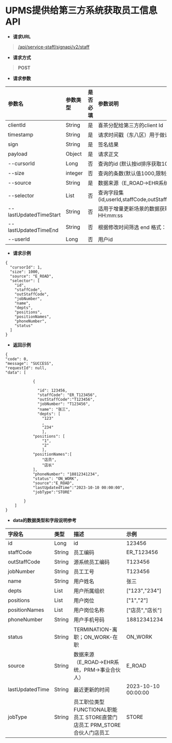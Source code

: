 # UPMS提供给第三方系统获取员工信息API
- **请求URL**
> [/api/service-staff/signapi/v2/staff](#)
- **请求方式**
>**POST**

- **请求参数**

| 参数名                    | 参数类型         | 是否必填 | 参数说明                                                                                                    | 示例                  |
|:-----------------------|:-------------|:-----|:--------------------------------------------------------------------------------------------------------|:--------------------|
| clientId               | String       | 是    | 喜茶分配给第三方的client Id                                                                                      | exampleClientId     |
| timestamp              | String       | 是    | 请求时间戳（东八区）用于做请求时效验证，单位：秒                                                                                | 1600412480          |
| sign                   | String       | 是    | 签名结果                                                                                                    | dFCBnsgzv/2h...     |
| payload                | Object       | 是    | 请求正文                                                                                                    |                     |
| --cursorId             | Long         | 否    | 查询的id (默认按id排序获取1000条数据,传具体id数据查询大于该id的数据)                                                              | 1                   |
| --size                 | integer      | 否    | 查询的条数(默认值1000,限制最大为1000)                                                                                | 1000                |
| --source               | String       | 是    | 数据来源（E_ROAD->EHR系统，PRM->事业合伙人）                                                                          | E_ROAD              |
| --selector             | List<String> | 否    | 查询字段集(id,userId,staffCode,outStaffCode,jobNumber,name,depts,positions,positionNames,phoneNumber,status) |                     |
| --lastUpdatedTimeStart | String       | 否    | 适用于增量更新场景的数据获取，每次从上一次的更新时间往后增量拉取数据。格式： yyyy-MM-dd HH:mm:ss                                              | 2023-10-10 00:00:00 |
| --lastUpdatedTimeEnd   | String       | 否    | 根据修改时间筛选 end 格式： yyyy-MM-dd HH:mm:ss                                                                    | 2023-10-10 00:00:00 |
| --userId               | Long         | 否    | 用户id                                                                                                    | 1                   |

- **请求示例**
```
{
  "cursorId": 1,
  "size": 1000,
  "source": "E_ROAD",
  "selector": [
    "id",
    "staffCode", 
    "outStaffCode",
    "jobNumber",
    "name",
    "depts",
    "positions",
    "positionNames",
    "phoneNumber",
    "status"
  ]
}

```
- **返回示例**

```
{
"code": 0,
"message": "SUCCESS",
"requestId": null,
"data": [

            {
              
              "id": 123456,
              "staffCode": "ER_T123456",
              "outStaffCode":"T123456",
              "jobNumber": "T123456",
              "name": "张三",
              "depts": [
                "123"
                ,
                "234"
                ],
            "positions": [
                "1",
                "2"
                ],
            "positionNames":[
                "店员",
                "店长"
            ],
            "phoneNumber": "18812341234",
            "status": "ON_WORK",
            "source":"E_ROAD",
            "lastUpdatedTime":"2023-10-10 00:00:00",
            "jobType":"STORE"

        }
    ]
}

```

- **data的数据类型和字段说明参考**

| 字段名             | 类型            | 描述                             | 示例                  |
|:----------------|:--------------|:-------------------------------|:--------------------|
| id	             | Long          | id                             | 123456              |
| staffCode       | 	String       | 员工编码                           | ER_T123456          |
| outStaffCode	   | String        | 源系统员工编码                        | T123456             |
| jobNumber	      | String        | 员工工号                           | T123456             |
| name	           | String        | 用户姓名                           | 张三                  |
| depts           | 	List<String> | 用户所属组织                         | ["123","234"]       |
| positions       | 	List<String> | 用户岗位                           | ["1","2"]           |
| positionNames   | 	List<String> | 用户岗位名称                         | ["店员","店长"]         |
| phoneNumber     | 	String       | 用户手机号码                         | 18812341234         |
| status	         | String        | TERMINATION-离职；ON_WORK-在职      | ON_WORK             |
| source          | String        | 数据来源（E_ROAD->EHR系统，PRM->事业合伙人） | E_ROAD              |
| lastUpdatedTime | String        | 最近更新的时间                        | 2023-10-10 00:00:00 |
|jobType|String|员工职位类型 FUNCTIONAL职能员工 STORE直营门店员工 PRM_STORE 合伙人门店员工| STORE               |

